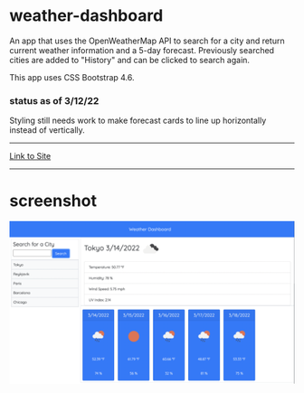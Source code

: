 # weather-dashboard

An app that uses the OpenWeatherMap API to search for a city and return current weather information and a 5-day forecast. Previously searched cities are added to "History" and can be clicked to search again.

This app uses CSS Bootstrap 4.6.

### status as of 3/12/22

Styling still needs work to make forecast cards to line up horizontally instead of vertically.

---

[Link to Site](https://jenniwritescode.github.io/weather-dashboard/)

---
# screenshot

![screenshot of app](./assets/img/screenshot.png)